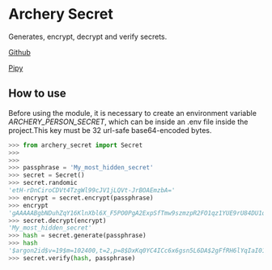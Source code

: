 # Archery Secret

Generates, encrypt, decrypt and verify secrets.

[Github](https://github.com/archeryhq/archery-secret)

[Pipy](https://pypi.org/project/archery-secret/)

## How to use

Before using the module, it is necessary to create an environment variable *ARCHERY_PERSON_SECRET*, which can be inside an .env file inside the project.This key must be 32 url-safe base64-encoded bytes.

```python
>>> from archery_secret import Secret
>>>
>>>
>>> passphrase = 'My_most_hidden_secret'
>>> secret = Secret()
>>> secret.randomic
'etH-rDnCiroCDVt4TzgWl99cJV1jLQVt-JrBOAEmzbA='
>>> encrypt = secret.encrypt(passphrase)
>>> encrypt
'gAAAAABgbNDuhZqY16KlnXbl6X_F5PO0PgA2ExpSfTmw9szmzpR2FO1qz1YUE9rU84DU1q9jRszApSk58Vgvo5UVZwKgsFzvRgWHxI6YLuFNOVcsM2v0sQ8='
>>> secret.decrypt(encrypt)
'My_most_hidden_secret'
>>> hash = secret.generate(passphrase)
>>> hash
'$argon2id$v=19$m=102400,t=2,p=8$DxKq0YC4ICc6x6gsn5L6DA$2gFfRH6lYqIaI01nAwKcMQ'
>>> secret.verify(hash, passphrase)



```